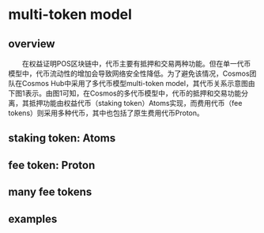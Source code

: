 # multi-token model  

## overview
  　　在权益证明POS区块链中，代币主要有抵押和交易两种功能。但在单一代币模型中，代币流动性的增加会导致网络安全性降低。为了避免该情况，Cosmos团队在Cosmos Hub中采用了多代币模型multi-token model，其代币关系示意图由下图1表示。由图1可知，在Cosmos的多代币模型中，代币的抵押和交易功能分离，其抵押功能由权益代币（staking token）Atoms实现，而费用代币（fee tokens）则采用多种代币，其中也包括了原生费用代币Proton。
## staking token: Atoms  

## fee token: Proton

## many fee tokens  

## examples

